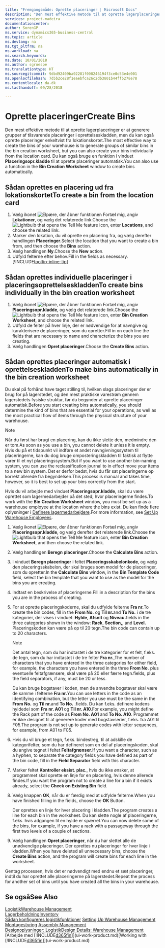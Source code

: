 ```yaml
---
title: "Fremgangsmåde: Oprette placeringer | Microsoft Docs"
description: "Den mest effektive metode til at oprette lagerplaceringer er at generere grupper af tilsvarende placeringer i oprettelseskladden, men du kan også oprette placeringer enkeltvist."
services: project-madeira
documentationcenter: 
author: SorenGP
ms.service: dynamics365-business-central
ms.topic: article
ms.devlang: na
ms.tgt_pltfrm: na
ms.workload: na
ms.search.keywords: 
ms.date: 10/01/2018
ms.author: sgroespe
ms.translationtype: HT
ms.sourcegitcommit: 9dbd92409ba02281f008246194f3ce0c53e4e001
ms.openlocfilehash: 7d5b2ce28f1eaebfca26c2db3801b44ff5278e78
ms.contentlocale: da-dk
ms.lasthandoff: 09/28/2018

---
```

# <a name="create-bins"></a><span data-ttu-id="e5ed0-103">Oprette placeringer</span><span class="sxs-lookup"><span data-stu-id="e5ed0-103">Create Bins</span></span>
<span data-ttu-id="e5ed0-104">Den mest effektive metode til at oprette lagerplaceringer er at generere grupper af tilsvarende placeringer i oprettelseskladden, men du kan også oprette placeringer enkeltvist fra lokationskortet.</span><span class="sxs-lookup"><span data-stu-id="e5ed0-104">The most effective way to create the bins of your warehouse is to generate groups of similar bins in the bin creation worksheet, but you can also create your bins individually from the location card.</span></span> <span data-ttu-id="e5ed0-105">Du kan også bruge en funktion i vinduet **Placeringsopr.kladde** til at oprette placeringer automatisk.</span><span class="sxs-lookup"><span data-stu-id="e5ed0-105">You can also use a function in the **Bin Creation Worksheet** window to create bins automatically.</span></span>  

## <a name="to-create-a-bin-from-the-location-card"></a><span data-ttu-id="e5ed0-106">Sådan oprettes en placering ud fra lokationskortet</span><span class="sxs-lookup"><span data-stu-id="e5ed0-106">To create a bin from the location card</span></span>  
1.  <span data-ttu-id="e5ed0-107">Vælg ikonet ![Elpære, der åbner funktionen Fortæl mig](media/ui-search/search_small.png "Fortæl mig, hvad du vil foretage dig"), angiv **Lokationer**, og vælg det relaterede link.</span><span class="sxs-lookup"><span data-stu-id="e5ed0-107">Choose the ![Lightbulb that opens the Tell Me feature](media/ui-search/search_small.png "Tell me what you want to do") icon, enter **Locations**, and choose the related link.</span></span>  
2.  <span data-ttu-id="e5ed0-108">Marker den lokation, du vil oprette en placering fra, og vælg derefter handlingen **Placeringer**.</span><span class="sxs-lookup"><span data-stu-id="e5ed0-108">Select the location that you want to create a bin from, and then choose the **Bins** action.</span></span>  
3. <span data-ttu-id="e5ed0-109">Vælg handlingen **Ny**.</span><span class="sxs-lookup"><span data-stu-id="e5ed0-109">Choose the **New** action.</span></span>
4. <span data-ttu-id="e5ed0-110">Udfyld felterne efter behov.</span><span class="sxs-lookup"><span data-stu-id="e5ed0-110">Fill in the fields as necessary.</span></span> [!INCLUDE[tooltip-inline-tip](includes/tooltip-inline-tip_md.md)]  

## <a name="to-create-bins-individually-in-the-bin-creation-worksheet"></a><span data-ttu-id="e5ed0-111">Sådan oprettes individuelle placeringer i placeringsoprettelseskladden</span><span class="sxs-lookup"><span data-stu-id="e5ed0-111">To create bins individually in the bin creation worksheet</span></span>  
1.  <span data-ttu-id="e5ed0-112">Vælg ikonet ![Elpære, der åbner funktionen Fortæl mig](media/ui-search/search_small.png "Fortæl mig, hvad du vil foretage dig"), angiv **Placeringsopr.kladde**, og vælg det relaterede link.</span><span class="sxs-lookup"><span data-stu-id="e5ed0-112">Choose the ![Lightbulb that opens the Tell Me feature](media/ui-search/search_small.png "Tell me what you want to do") icon, enter **Bin Creation Worksheet**, and choose the related link.</span></span>  
2.  <span data-ttu-id="e5ed0-113">Udfyld de felter på hver linje, der er nødvendige for at navngive og karakterisere de placeringer, som du opretter.</span><span class="sxs-lookup"><span data-stu-id="e5ed0-113">Fill in on each line the fields that are necessary to name and characterize the bins you are creating.</span></span>  
3.  <span data-ttu-id="e5ed0-114">Vælg handlingen **Opret placeringer**.</span><span class="sxs-lookup"><span data-stu-id="e5ed0-114">Choose the **Create Bins** action.</span></span>  

## <a name="to-make-bins-automatically-in-the-bin-creation-worksheet"></a><span data-ttu-id="e5ed0-115">Sådan oprettes placeringer automatisk i oprettelseskladden</span><span class="sxs-lookup"><span data-stu-id="e5ed0-115">To make bins automatically in the bin creation worksheet</span></span>  
<span data-ttu-id="e5ed0-116">Du skal på forhånd have taget stilling til, hvilken slags placeringer der er brug for på lagerstedet, og den mest praktiske varestrøm gennem lagerstedets fysiske struktur, før du begynder at oprette placeringer automatisk.</span><span class="sxs-lookup"><span data-stu-id="e5ed0-116">Before you start creating bins automatically, you should determine the kind of bins that are essential for your operations, as well as the most practical flow of items through the physical structure of your warehouse.</span></span>  

> [!NOTE]  
>  <span data-ttu-id="e5ed0-117">Når du først har brugt en placering, kan du ikke slette den, medmindre den er tom.</span><span class="sxs-lookup"><span data-stu-id="e5ed0-117">As soon as you use a bin, you cannot delete it unless it is empty.</span></span> <span data-ttu-id="e5ed0-118">Hvis du på et tidspunkt vil indføre et andet navngivningssystem til placeringerne, kan du dog bruge omposteringskladden til faktisk at flytte varer til et nyt placeringssystem.</span><span class="sxs-lookup"><span data-stu-id="e5ed0-118">But if you want to use another bin-naming system, you can use the reclassification journal to in effect move your items to a new bin system.</span></span> <span data-ttu-id="e5ed0-119">Det er derfor bedst, hvis du får sat placeringerne op korrekt allerede fra begyndelsen.</span><span class="sxs-lookup"><span data-stu-id="e5ed0-119">This process is manual and takes time, however, so it is best to set up your bins correctly from the start.</span></span>  

<span data-ttu-id="e5ed0-120">Hvis du vil arbejde med vinduet **Placeringsopr.kladde**, skal du være oprettet som lagermedarbejder på det sted, hvor placeringerne findes.</span><span class="sxs-lookup"><span data-stu-id="e5ed0-120">To work with the **Bin Creation Worksheet** window, you must be set up as a warehouse employee at the location where the bins exist.</span></span> <span data-ttu-id="e5ed0-121">Du kan finde flere oplysninger i [Definere lagermedarbejdere](warehouse-how-to-set-up-warehouse-employees.md).</span><span class="sxs-lookup"><span data-stu-id="e5ed0-121">For more information, see [Set Up Warehouse Employees](warehouse-how-to-set-up-warehouse-employees.md).</span></span>    

1.  <span data-ttu-id="e5ed0-122">Vælg ikonet ![Elpære, der åbner funktionen Fortæl mig](media/ui-search/search_small.png "Fortæl mig, hvad du vil foretage dig"), angiv **Placeringsopr.kladde**, og vælg derefter det relaterede link.</span><span class="sxs-lookup"><span data-stu-id="e5ed0-122">Choose the ![Lightbulb that opens the Tell Me feature](media/ui-search/search_small.png "Tell me what you want to do") icon, enter **Bin Creation Worksheet**, and then choose the related link.</span></span>  
2.  <span data-ttu-id="e5ed0-123">Vælg handlingen **Beregn placeringer**.</span><span class="sxs-lookup"><span data-stu-id="e5ed0-123">Choose the **Calculate Bins** action.</span></span>
3. <span data-ttu-id="e5ed0-124">I vinduet **Beregn placeringer** i feltet **Placeringsskabelonkode**, og vælg den placeringsskabelon, der skal bruges som model for de placeringer, som du opretter.</span><span class="sxs-lookup"><span data-stu-id="e5ed0-124">In the **Calculate Bins** window, in the **Bin Template Code** field, select the bin template that you want to use as the model for the bins you are creating.</span></span>
4.  <span data-ttu-id="e5ed0-125">Indtast en beskrivelse af placeringerne.</span><span class="sxs-lookup"><span data-stu-id="e5ed0-125">Fill in a description for the bins you are in the process of creating.</span></span>  
5.  <span data-ttu-id="e5ed0-126">For at oprette placeringskoderne, skal du udfylde felterne **Fra nr.**</span><span class="sxs-lookup"><span data-stu-id="e5ed0-126">To create the bin codes, fill in the **From No.**</span></span> <span data-ttu-id="e5ed0-127">og **Til nr.**</span><span class="sxs-lookup"><span data-stu-id="e5ed0-127">and **To No.**</span></span> <span data-ttu-id="e5ed0-128">i de tre kategorier, der vises i vinduet: **Hylde**, **Afsnit** og **Niveau.**</span><span class="sxs-lookup"><span data-stu-id="e5ed0-128">fields in the three categories shown in the window: **Rack**, **Section,**, and **Level.**</span></span> <span data-ttu-id="e5ed0-129">Placeringskoden kan være på op til 20 tegn.</span><span class="sxs-lookup"><span data-stu-id="e5ed0-129">The bin code can contain up to 20 characters.</span></span>  

    > [!NOTE]  
    >  <span data-ttu-id="e5ed0-130">Det antal tegn, som du har indtastet i de tre kategorier for et felt, f.eks. de tegn, som du har indtastet i de tre felter **Fra nr.**,</span><span class="sxs-lookup"><span data-stu-id="e5ed0-130">The number of characters that you have entered in the three categories for either field, for example, the characters you have entered in the three **From No.**</span></span> <span data-ttu-id="e5ed0-131">plus eventuelle feltafgrænsere, skal være på 20 eller færre tegn.</span><span class="sxs-lookup"><span data-stu-id="e5ed0-131">fields, plus the field separators, if any, must be 20 or less.</span></span>  

     <span data-ttu-id="e5ed0-132">Du kan bruge bogstaver i koden, men de anvendte bogstaver skal være de samme i felterne **Fra nr.**</span><span class="sxs-lookup"><span data-stu-id="e5ed0-132">You can use letters in the code as an identifying combination, but the letter you use must be the same in the **From No.**</span></span> <span data-ttu-id="e5ed0-133">og **Til nr.**</span><span class="sxs-lookup"><span data-stu-id="e5ed0-133">and **To No.**</span></span> <span data-ttu-id="e5ed0-134">.</span><span class="sxs-lookup"><span data-stu-id="e5ed0-134">fields.</span></span> <span data-ttu-id="e5ed0-135">Du kan f.eks. definere kodens hyldedel som **Fra nr. A01** og **Til nr. A10**.</span><span class="sxs-lookup"><span data-stu-id="e5ed0-135">For example, you might define the Rack part of the code as **From No. A01** and **To No. A10**.</span></span> <span data-ttu-id="e5ed0-136">Programmet er ikke designet til at generere koder med bogstavserier, f.eks. fra A01 til F05.</span><span class="sxs-lookup"><span data-stu-id="e5ed0-136">The program is not set up to generate codes with letter sequences, for example, from A01 to F05.</span></span>  

6.  <span data-ttu-id="e5ed0-137">Hvis du vil bruge et tegn, f.eks. bindestreg, til at adskille de kategorifelter, som du har defineret som en del af placeringskoden, skal du angive tegnet i feltet **Feltafgrænser**.</span><span class="sxs-lookup"><span data-stu-id="e5ed0-137">If you want a character, such as a hyphen, to separate the category fields you have defined as part of the bin code, fill in the **Field Separator** field with this character.</span></span>  
7.  <span data-ttu-id="e5ed0-138">Marker feltet **Kontroller eksist. plac.**, hvis du ikke ønsker, at programmet skal oprette en linje for en placering, hvis denne allerede findes.</span><span class="sxs-lookup"><span data-stu-id="e5ed0-138">If you want the program not to create a line for a bin if it exists already, select the **Check on Existing Bin** field.</span></span>  
8. <span data-ttu-id="e5ed0-139">Vælg knappen **OK**, når du er færdig med at udfylde felterne.</span><span class="sxs-lookup"><span data-stu-id="e5ed0-139">When you have finished filling in the fields, choose the **OK** Button.</span></span>

    <span data-ttu-id="e5ed0-140">Der oprettes en linje for hver placering i kladden.</span><span class="sxs-lookup"><span data-stu-id="e5ed0-140">The program creates a line for each bin in the worksheet.</span></span> <span data-ttu-id="e5ed0-141">Du kan slette nogle af placeringerne, f.eks. hvis adgangen til en hylde er spærret.</span><span class="sxs-lookup"><span data-stu-id="e5ed0-141">You can now delete some of the bins, for example, if you have a rack with a passageway through the first two levels of a couple of sections.</span></span>  

9. <span data-ttu-id="e5ed0-142">Vælg handlingen **Opret placeringer**, når du har slettet alle de unødvendige placeringer. Der oprettes nu placeringer for hver linje i kladden.</span><span class="sxs-lookup"><span data-stu-id="e5ed0-142">When you have deleted all unnecessary bins, choose the **Create Bins** action, and the program will create bins for each line in the worksheet.</span></span>  

<span data-ttu-id="e5ed0-143">Gentag processen, hvis det er nødvendigt med endnu et sæt placeringer, indtil du har oprettet alle placeringerne på lagerstedet.</span><span class="sxs-lookup"><span data-stu-id="e5ed0-143">Repeat the process for another set of bins until you have created all the bins in your warehouse.</span></span>  

## <a name="see-also"></a><span data-ttu-id="e5ed0-144">Se også</span><span class="sxs-lookup"><span data-stu-id="e5ed0-144">See Also</span></span>  
[<span data-ttu-id="e5ed0-145">Logistik</span><span class="sxs-lookup"><span data-stu-id="e5ed0-145">Warehouse Management</span></span>](warehouse-manage-warehouse.md)  
[<span data-ttu-id="e5ed0-146">Lagerbeholdning</span><span class="sxs-lookup"><span data-stu-id="e5ed0-146">Inventory</span></span>](inventory-manage-inventory.md)  
<span data-ttu-id="e5ed0-147">[Sådan konfigureres logistikfunktioner](warehouse-setup-warehouse.md)   </span><span class="sxs-lookup"><span data-stu-id="e5ed0-147">[Setting Up Warehouse Management](warehouse-setup-warehouse.md)   </span></span>  
<span data-ttu-id="e5ed0-148">[Montagestyring](assembly-assemble-items.md)  </span><span class="sxs-lookup"><span data-stu-id="e5ed0-148">[Assembly Management](assembly-assemble-items.md)  </span></span>  
[<span data-ttu-id="e5ed0-149">Designoplysninger: Logistik</span><span class="sxs-lookup"><span data-stu-id="e5ed0-149">Design Details: Warehouse Management</span></span>](design-details-warehouse-management.md)  
<span data-ttu-id="e5ed0-150">[Arbejde med [!INCLUDE[d365fin](includes/d365fin_md.md)]](ui-work-product.md)</span><span class="sxs-lookup"><span data-stu-id="e5ed0-150">[Working with [!INCLUDE[d365fin](includes/d365fin_md.md)]](ui-work-product.md)</span></span>


